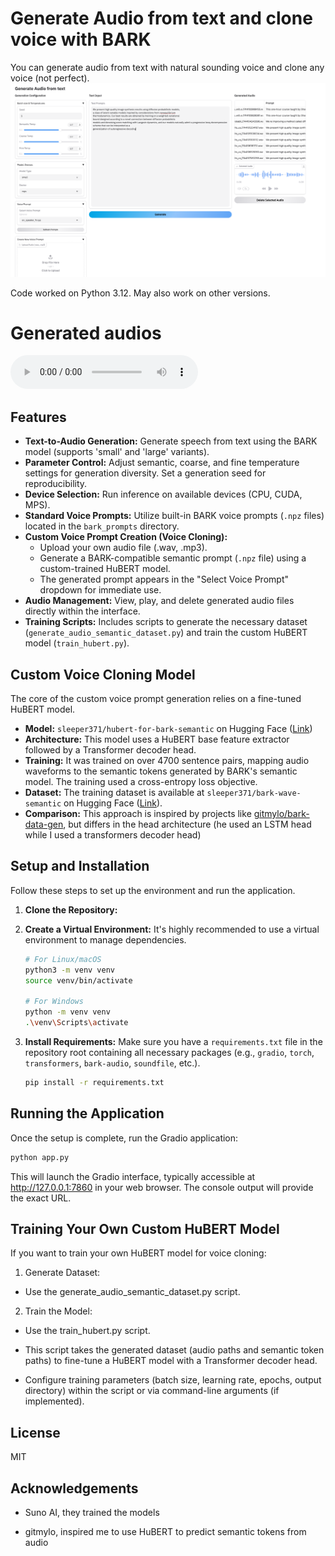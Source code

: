 # Generate Audio from text and clone voice with BARK

You can generate audio from text with natural sounding voice and clone any voice (not perfect).
![Screenshot Placeholder](./assets/images/screenshot.png)

Code worked on Python 3.12. May also work on other versions.

# Generated audios

<audio controls>
  <source src="https://raw.githubusercontent.com/huynhnhathao/bark_text_to_audio/assets/audio/sample_audio_1.wav" type="audio/mpeg">
</audio>

## Features

-   **Text-to-Audio Generation:** Generate speech from text using the BARK model (supports 'small' and 'large' variants).
-   **Parameter Control:** Adjust semantic, coarse, and fine temperature settings for generation diversity. Set a generation seed for reproducibility.
-   **Device Selection:** Run inference on available devices (CPU, CUDA, MPS).
-   **Standard Voice Prompts:** Utilize built-in BARK voice prompts (`.npz` files) located in the `bark_prompts` directory.
-   **Custom Voice Prompt Creation (Voice Cloning):**
    -   Upload your own audio file (.wav, .mp3).
    -   Generate a BARK-compatible semantic prompt (`.npz` file) using a custom-trained HuBERT model.
    -   The generated prompt appears in the "Select Voice Prompt" dropdown for immediate use.
-   **Audio Management:** View, play, and delete generated audio files directly within the interface.
-   **Training Scripts:** Includes scripts to generate the necessary dataset (`generate_audio_semantic_dataset.py`) and train the custom HuBERT model (`train_hubert.py`).

## Custom Voice Cloning Model

The core of the custom voice prompt generation relies on a fine-tuned HuBERT model.

-   **Model:** `sleeper371/hubert-for-bark-semantic` on Hugging Face ([Link](https://huggingface.co/sleeper371/hubert-for-bark-semantic))
-   **Architecture:** This model uses a HuBERT base feature extractor followed by a Transformer decoder head.
-   **Training:** It was trained on over 4700 sentence pairs, mapping audio waveforms to the semantic tokens generated by BARK's semantic model. The training used a cross-entropy loss objective.
-   **Dataset:** The training dataset is available at `sleeper371/bark-wave-semantic` on Hugging Face ([Link](https://huggingface.co/datasets/sleeper371/bark-wave-semantic)).
-   **Comparison:** This approach is inspired by projects like [gitmylo/bark-data-gen](https://github.com/gitmylo/bark-data-gen), but differs in the head architecture (he used an LSTM head while I used a transformers decoder head)

## Setup and Installation

Follow these steps to set up the environment and run the application.

1.  **Clone the Repository:**

2.  **Create a Virtual Environment:**
    It's highly recommended to use a virtual environment to manage dependencies.

    ```bash
    # For Linux/macOS
    python3 -m venv venv
    source venv/bin/activate

    # For Windows
    python -m venv venv
    .\venv\Scripts\activate
    ```

3.  **Install Requirements:**
    Make sure you have a `requirements.txt` file in the repository root containing all necessary packages (e.g., `gradio`, `torch`, `transformers`, `bark-audio`, `soundfile`, etc.).
    ```bash
    pip install -r requirements.txt
    ```

## Running the Application

Once the setup is complete, run the Gradio application:

```bash
python app.py
```

This will launch the Gradio interface, typically accessible at http://127.0.0.1:7860 in your web browser. The console output will provide the exact URL.

## Training Your Own Custom HuBERT Model

If you want to train your own HuBERT model for voice cloning:

1. Generate Dataset:

-   Use the generate_audio_semantic_dataset.py script.

2. Train the Model:

-   Use the train_hubert.py script.

-   This script takes the generated dataset (audio paths and semantic token paths) to fine-tune a HuBERT model with a Transformer decoder head.

-   Configure training parameters (batch size, learning rate, epochs, output directory) within the script or via command-line arguments (if implemented).

## License

MIT

## Acknowledgements

-   Suno AI, they trained the models

-   gitmylo, inspired me to use HuBERT to predict semantic tokens from audio
